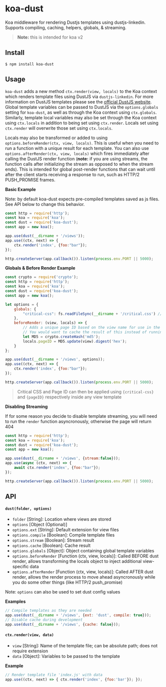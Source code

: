 # koa-dust

Koa middleware for rendering Dustjs templates using dustjs-linkedin. Supports compiling, caching, helpers, globals, & streaming.

> **Note:** this is intended for koa v2

## Install

```
$ npm install koa-dust
```

## Usage

`koa-dust` adds a new method `ctx.render(view, locals)` to the Koa context which renders template files using DustJS via `dustjs-linkedin`. For more information on DustJS templates please see the [official DustJS website](http://www.dustjs.com/). Global template variables can be passed to DustJS via the `options.globals` setting for `koa-dust`, as well as through the Koa context using `ctx.globals`. Similarly, template local variables may also be set through the Koa context using `ctx.locals` in addition to being set using `ctx.render`. Locals set using `ctx.render` will overwrite those set using `ctx.locals`.

Locals may also be transformed or added to using `options.beforeRender(ctx, view, locals)`. This is useful when you need to run a function with a unique result for each template. You can also use `options.afterRender(ctx, view, locals)` which fires immediately after calling the DustJS render function (**note:** if you are using streams, the function calls after initializing the stream as opposed to when the stream ends). This is intended for global post-render functions that can wait until after the client starts receiving a response to run, such as HTTP/2 PUSH_PROMISE frames.

**Basic Example**

Note: by default koa-dust expects pre-compiled templates saved as js files. See API below to change this behavior.

```js
const http = require('http');
const koa = require('koa');
const dust = require('koa-dust');
const app = new koa();

app.use(dust(__dirname + '/views'));
app.use((ctx, next) => {
	ctx.render('index', {foo:"bar"});
});

http.createServer(app.callback()).listen(process.env.PORT || 5000);
```

**Globals & Before Render Example**

```js
const crypto = require('crypto');
const http = require('http');
const koa = require('koa');
const dust = require('koa-dust');
const app = new koa();

let options = {
	globals: {
		"critical-css": fs.readFileSync(__dirname + '/critical.css') // Load in critical CSS from a local file
	},
	beforeRender: (view, locals) => {
		// Adds a unique page ID based on the view name for use in the template
		// You would want to cache the result of this instead of running it every request
		let MD5 = crypto.createHash('md5');
		locals.pageID = MD5.update(view).digest('hex');
	}
};

app.use(dust(__dirname + '/views', options));
app.use((ctx, next) => {
	ctx.render('index', {foo:"bar"});
});

http.createServer(app.callback()).listen(process.env.PORT || 5000);
```

> Critical CSS and Page ID can then be applied using `{critical-css}` and `{pageID}` respectively inside any view template

**Disabling Streaming**

If for some reason you decide to disable template streaming, you will need to run the `render` function asyncronously, otherwise the page will return 404

```js
const http = require('http');
const koa = require('koa');
const dust = require('koa-dust');
const app = new koa();

app.use(dust(__dirname + '/views', {stream:false}));
app.use(async (ctx, next) => {
	await ctx.render('index', {foo:"bar"});
});

http.createServer(app.callback()).listen(process.env.PORT || 5000);
```

## API

#### `dust(folder, options)`

* `folder` [String]: Location where views are stored
* `options` [Object (Optional)]
* `options.ext` [String]: Default extension for view files
* `options.compile` [Boolean]: Compile template files
* `options.stream` [Boolean]: Stream result
* `options.cache` [Boolean]: Cache result
* `options.globals` [Object]: Object containing global template variables
* `options.beforeRender` [Function (ctx, view, locals)]: Called BEFORE dust render, allows transforming the locals object to inject additional view-specific data
* `options.afterRender` [Function (ctx, view, locals)]: Called AFTER dust render, allows the render process to move ahead asyncronously while you do some other things (like HTTP/2 push_promise)

Note: `options` can also be used to set dust config values

**Examples**
```js
// Compile templates as they are needed
app.use(dust(__dirname + '/views', {ext: 'dust', compile: true}));
// Disable cache during development
app.use(dust(__dirname + '/views', {cache: false}));
```

#### `ctx.render(view, data)`

* `view` [String]: Name of the template file; can be absolute path; does not require extension
* `data` [Object]: Variables to be passed to the template

**Example**
```js
// Render template file 'index.js' with data
app.use((ctx, next) => { ctx.render('index', {foo:'bar'}); });
```